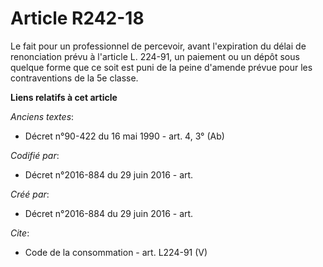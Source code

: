 # Article R242-18

Le fait pour un professionnel de percevoir, avant l'expiration du délai de renonciation prévu à l'article L. 224-91, un
paiement ou un dépôt sous quelque forme que ce soit est puni de la peine d'amende prévue pour les contraventions de la 5e
classe.

**Liens relatifs à cet article**

_Anciens textes_:

  - Décret n°90-422 du 16 mai 1990 - art. 4, 3° (Ab)

_Codifié par_:

  - Décret n°2016-884 du 29 juin 2016 - art.

_Créé par_:

  - Décret n°2016-884 du 29 juin 2016 - art.

_Cite_:

  - Code de la consommation - art. L224-91 (V)
